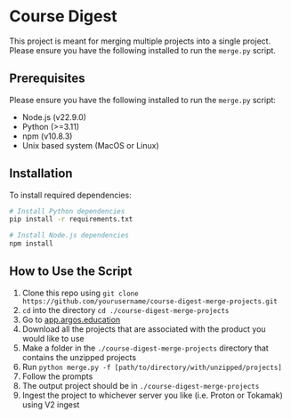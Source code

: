 # Course Digest

This project is meant for merging multiple projects into a single project. Please ensure you have the following installed to run the `merge.py` script. 

## Prerequisites
Please ensure you have the following installed to run the `merge.py` script:

- Node.js (v22.9.0)
- Python (>=3.11)
- npm (v10.8.3)
- Unix based system (MacOS or Linux)

## Installation
To install required dependencies:

```bash
# Install Python dependencies
pip install -r requirements.txt

# Install Node.js dependencies
npm install
```

## How to Use the Script
1. Clone this repo using `git clone https://github.com/yourusername/course-digest-merge-projects.git`
2. `cd` into the directory `cd ./course-digest-merge-projects`
3. Go to [app.argos.education](https://app.argos.education)
4. Download all the projects that are associated with the product you would like to use
5. Make a folder in the `./course-digest-merge-projects` directory that contains the unzipped projects
6. Run `python merge.py -f [path/to/directory/with/unzipped/projects]`
7. Follow the prompts
8. The output project should be in `./course-digest-merge-projects`
9. Ingest the project to whichever server you like (i.e. Proton or Tokamak) using V2 ingest